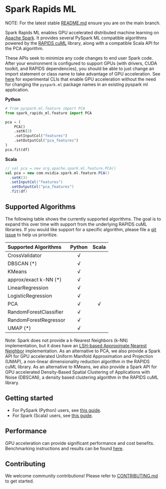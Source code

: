 # Spark Rapids ML

NOTE: For the latest stable [README.md](https://github.com/NVIDIA/spark-rapids-ml/blob/main/README.md) ensure you are on the main branch.

Spark Rapids ML enables GPU accelerated distributed machine learning on [Apache Spark](https://spark.apache.org/).  It provides several PySpark ML compatible algorithms powered by the [RAPIDS cuML](https://docs.rapids.ai/api/cuml/stable/) library, along with a compatible Scala API for the PCA algorithm.

These APIs seek to minimize any code changes to end user Spark code.  After your environment is configured to support GPUs (with drivers, CUDA toolkit, and RAPIDS dependencies), you should be able to just change an import statement or class name to take advantage of GPU acceleration.   See [here](./python/README.md#clis-enabling-no-package-import-change) for experimental CLIs that enable GPU acceleration without the need for changing the `pyspark.ml` package names in an existing pyspark ml application.

**Python**
```python
# from pyspark.ml.feature import PCA
from spark_rapids_ml.feature import PCA

pca = (
    PCA()
    .setK(3)
    .setInputCol("features")
    .setOutputCol("pca_features")
)
pca.fit(df)
```

**Scala**
```scala
// val pca = new org.apache.spark.ml.feature.PCA()
val pca = new com.nvidia.spark.ml.feature.PCA()
  .setK(3)
  .setInputCol("features")
  .setOutputCol("pca_features")
  .fit(df)
```

## Supported Algorithms

The following table shows the currently supported algorithms.  The goal is to expand this over time with support from the underlying RAPIDS cuML libraries.  If you would like support for a specific algorithm, please file a [git issue](https://github.com/NVIDIA/spark-rapids-ml/issues) to help us prioritize.

| Supported Algorithms   | Python | Scala |
| :--------------------- | :----: | :---: |
| CrossValidator         |   √    |       |
| DBSCAN (*)             |   √    |       |
| KMeans                 |   √    |       |
| approx/exact k-NN (*)  |   √    |       |
| LinearRegression       |   √    |       |
| LogisticRegression     |   √    |       | 
| PCA                    |   √    |   √   |
| RandomForestClassifier |   √    |       |
| RandomForestRegressor  |   √    |       |
| UMAP (*)               |   √    |       |

Note: Spark does not provide a k-Nearest Neighbors (k-NN) implementation, but it does have an [LSH-based Approximate Nearest Neighbor](https://spark.apache.org/docs/latest/ml-features.html#approximate-nearest-neighbor-search) implementation.   As an alternative to PCA, we also provide a Spark API for GPU accelerated Uniform Manifold Approximation and Projection (UMAP), a non-linear dimensionality reduction algorithm in the RAPIDS cuML library.   As an alternative to KMeans, we also provide a Spark API for GPU accelerated Density-Based Spatial Clustering of Applications with Noise (DBSCAN), a density based clustering algorithm in the RAPIDS cuML library.

## Getting started

- For PySpark (Python) users, see [this guide](python/README.md).
- For Spark (Scala) users, see [this guide](jvm/README.md).

## Performance

GPU acceleration can provide significant performance and cost benefits.  Benchmarking instructions and results can be found [here](python/benchmark/README.md).

## Contributing

We welcome community contributions!  Please refer to [CONTRIBUTING.md](CONTRIBUTING.md) to get started.
